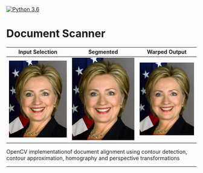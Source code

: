 [![Python 3.6](https://img.shields.io/badge/python-3.6-blue.svg)](https://www.python.org/downloads/release/python-360/)

# Document Scanner

Input Selection            |  Segmented                | Warped Output
:-------------------------:|:-------------------------:|:-------------------------:
![alt text](https://github.com/5starkarma/face-smoothing/blob/main/data/images/hillary_clinton.jpg?raw=true "Input image")  |  ![alt text](https://github.com/5starkarma/face-smoothing/blob/main/data/output/output_0.jpg?raw=true "Output image") | ![alt text](https://github.com/5starkarma/face-smoothing/blob/main/data/output/output_0.jpg?raw=true "Output image")

OpenCV implementationof document alignment using contour detection, contour approximation,
homography and perspective transformations

---
